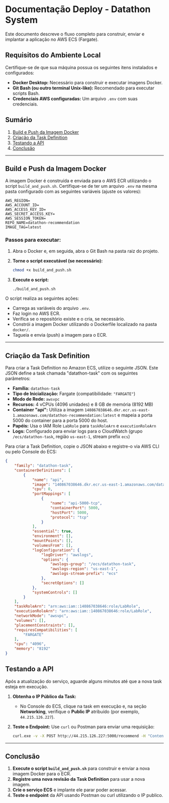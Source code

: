 # Documentação Deploy - Datathon System
 
Este documento descreve o fluxo completo para construir, enviar e implantar a aplicação no AWS ECS (Fargate).
 
## Requisitos do Ambiente Local
 
Certifique-se de que sua máquina possua os seguintes itens instalados e configurados:
- **Docker Desktop:** Necessário para construir e executar imagens Docker.
- **Git Bash (ou outro terminal Unix-like):** Recomendado para executar scripts Bash.
- **Credenciais AWS configuradas:** Um arquivo `.env` com suas credenciais.

## Sumário

1. [Build e Push da Imagem Docker](#build-e-push-da-imagem-docker)
2. [Criação da Task Definition](#criação-da-task-definition)
3. [Testando a API](#testando-a-api)
4. [Conclusão](#conclusão)

---

## Build e Push da Imagem Docker

A imagem Docker é construída e enviada para o AWS ECR utilizando o script `build_and_push.sh`. Certifique-se de ter um arquivo `.env` na mesma pasta configurado com as seguintes variáveis (ajuste os valores):

```dotenv
AWS_REGION=
AWS_ACCOUNT_ID=
AWS_ACCESS_KEY_ID=
AWS_SECRET_ACCESS_KEY=
AWS_SESSION_TOKEN=
REPO_NAME=datathon-recommendation
IMAGE_TAG=latest
```

### Passos para executar:

1. Abra o Docker e, em seguida, abra o Git Bash na pasta raiz do projeto.

2. **Torne o script executável (se necessário):**
   ```bash
   chmod +x build_and_push.sh
   ```
3. **Execute o script:**
   ```bash
   ./build_and_push.sh
   ```

O script realiza as seguintes ações:
- Carrega as variáveis do arquivo `.env`.
- Faz login no AWS ECR.
- Verifica se o repositório existe e o cria, se necessário.
- Constrói a imagem Docker utilizando o Dockerfile localizado na pasta `docker/`.
- Tagueia e envia (push) a imagem para o ECR.

---

## Criação da Task Definition

Para criar a Task Definition no Amazon ECS, utilize o seguinte JSON. Este JSON define a task chamada "datathon-task" com os seguintes parâmetros:

- **Família:** `datathon-task`
- **Tipo de Inicialização:** Fargate (compatibilidade: `"FARGATE"`)
- **Modo de Rede:** `awsvpc`
- **Recursos:** 4 vCPUs (4096 unidades) e 8 GB de memória (8192 MB)
- **Container "api":** Utiliza a imagem `140867038646.dkr.ecr.us-east-1.amazonaws.com/datathon-recommendation:latest` e mapeia a porta 5000 do container para a porta 5000 do host.
- **Papéis:** Usa o IAM Role `LabRole` para `taskRoleArn` e `executionRoleArn`
- **Logs:** Configurado para enviar logs para o CloudWatch (grupo `/ecs/datathon-task`, região `us-east-1`, stream prefix `ecs`)

Para criar a Task Definition, copie o JSON abaixo e registre-o via AWS CLI ou pelo Console do ECS:

```json
{
    "family": "datathon-task",
    "containerDefinitions": [
        {
            "name": "api",
            "image": "140867038646.dkr.ecr.us-east-1.amazonaws.com/datathon-recommendation:latest",
            "cpu": 0,
            "portMappings": [
                {
                    "name": "api-5000-tcp",
                    "containerPort": 5000,
                    "hostPort": 5000,
                    "protocol": "tcp"
                }
            ],
            "essential": true,
            "environment": [],
            "mountPoints": [],
            "volumesFrom": [],
            "logConfiguration": {
                "logDriver": "awslogs",
                "options": {
                    "awslogs-group": "/ecs/datathon-task",
                    "awslogs-region": "us-east-1",
                    "awslogs-stream-prefix": "ecs"
                },
                "secretOptions": []
            },
            "systemControls": []
        }
    ],
    "taskRoleArn": "arn:aws:iam::140867038646:role/LabRole",
    "executionRoleArn": "arn:aws:iam::140867038646:role/LabRole",
    "networkMode": "awsvpc",
    "volumes": [],
    "placementConstraints": [],
    "requiresCompatibilities": [
        "FARGATE"
    ],
    "cpu": "4096",
    "memory": "8192"
}
```

## Testando a API

Após a atualização do serviço, aguarde alguns minutos até que a nova task esteja em execução.

1. **Obtenha o IP Público da Task:**
   - No Console do ECS, clique na task em execução e, na seção **Networking**, verifique o **Public IP** atribuído (por exemplo, `44.215.126.227`).

2. **Teste o Endpoint:**
   Use `curl` ou Postman para enviar uma requisição:
   ```bash
   curl.exe -v -X POST http://44.215.126.227:5000/recommend -H "Content-Type: application/json" -d '{"userId": "seu_userId_valido"}'
   ```
   
---

## Conclusão

1. **Execute o script `build_and_push.sh`** para construir e enviar a nova imagem Docker para o ECR.
2. **Registre uma nova revisão da Task Definition** para usar a nova imagem.
3. **Crie o serviço ECS** e implante ele parar poder acessar.
4. **Teste o endpoint** da API usando Postman ou curl utilizando o IP publico.

